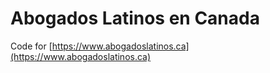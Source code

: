 # Abogados Latinos en Canada

Code for [https://www.abogadoslatinos.ca](https://www.abogadoslatinos.ca)
